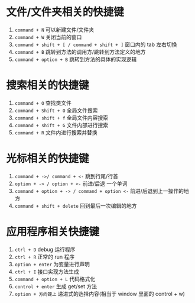 
# 文件/文件夹相关的快捷键

1. `command + N`  可以新建文件/文件夹
2. `command + W`  关闭当前的窗口
3. `command + shift + [ / command + shift + ]` 窗口内的 tab 左右切换
4. `command + B` 跳转到方法的调用方/跳转到方法定义的地方
5. `command + option + B` 跳转到方法的具体的实现逻辑


# 搜索相关的快捷键
1. `command + O` 查找类文件
2. `command + Shift + O` 全局文件搜索
3. `command + shift + f` 全局文件内容搜索
4. `command + shift + G` 文件内部进行搜索
5. `command + R` 文件内进行搜索并替换


# 光标相关的快捷键
1. `command + ->/ command + <-` 跳到行尾/行首
2. `option + -> / option + <-` 前进/后退 一个单词
3. `command + option + -> / command + option <-` 前进/后退到上一操作的地方
4. `command + shift + delete` 回到最后一次编辑的地方

# 应用程序相关快捷键
1. `ctrl + D` debug 运行程序
2. `ctrl + R` 正常的 run 程序
3. `option + enter` 为变量进行声明
4. `ctrl + I` 接口实现方法生成
5. `command + option + L` 代码格式化
6. `control + enter` 生成 get/set 方法
7. `option + 方向键上` 递进式的选择内容(相当于 window 里面的 control + w)


